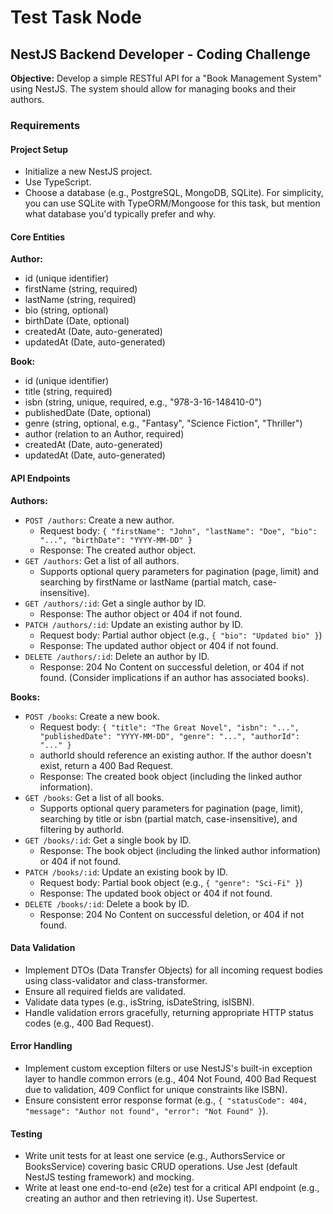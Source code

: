 # Test Task Node

## NestJS Backend Developer - Coding Challenge

**Objective:** Develop a simple RESTful API for a "Book Management System" using NestJS. The system should allow for managing books and their authors.

### Requirements

#### Project Setup
- Initialize a new NestJS project.
- Use TypeScript.
- Choose a database (e.g., PostgreSQL, MongoDB, SQLite). For simplicity, you can use SQLite with TypeORM/Mongoose for this task, but mention what database you'd typically prefer and why.

#### Core Entities

**Author:**
- id (unique identifier)
- firstName (string, required)
- lastName (string, required)
- bio (string, optional)
- birthDate (Date, optional)
- createdAt (Date, auto-generated)
- updatedAt (Date, auto-generated)

**Book:**
- id (unique identifier)
- title (string, required)
- isbn (string, unique, required, e.g., "978-3-16-148410-0")
- publishedDate (Date, optional)
- genre (string, optional, e.g., "Fantasy", "Science Fiction", "Thriller")
- author (relation to an Author, required)
- createdAt (Date, auto-generated)
- updatedAt (Date, auto-generated)

#### API Endpoints

**Authors:**
- `POST /authors`: Create a new author.
  - Request body: `{ "firstName": "John", "lastName": "Doe", "bio": "...", "birthDate": "YYYY-MM-DD" }`
  - Response: The created author object.
- `GET /authors`: Get a list of all authors.
  - Supports optional query parameters for pagination (page, limit) and searching by firstName or lastName (partial match, case-insensitive).
- `GET /authors/:id`: Get a single author by ID.
  - Response: The author object or 404 if not found.
- `PATCH /authors/:id`: Update an existing author by ID.
  - Request body: Partial author object (e.g., `{ "bio": "Updated bio" }`)
  - Response: The updated author object or 404 if not found.
- `DELETE /authors/:id`: Delete an author by ID.
  - Response: 204 No Content on successful deletion, or 404 if not found. (Consider implications if an author has associated books).

**Books:**
- `POST /books`: Create a new book.
  - Request body: `{ "title": "The Great Novel", "isbn": "...", "publishedDate": "YYYY-MM-DD", "genre": "...", "authorId": "..." }`
  - authorId should reference an existing author. If the author doesn't exist, return a 400 Bad Request.
  - Response: The created book object (including the linked author information).
- `GET /books`: Get a list of all books.
  - Supports optional query parameters for pagination (page, limit), searching by title or isbn (partial match, case-insensitive), and filtering by authorId.
- `GET /books/:id`: Get a single book by ID.
  - Response: The book object (including the linked author information) or 404 if not found.
- `PATCH /books/:id`: Update an existing book by ID.
  - Request body: Partial book object (e.g., `{ "genre": "Sci-Fi" }`)
  - Response: The updated book object or 404 if not found.
- `DELETE /books/:id`: Delete a book by ID.
  - Response: 204 No Content on successful deletion, or 404 if not found.

#### Data Validation
- Implement DTOs (Data Transfer Objects) for all incoming request bodies using class-validator and class-transformer.
- Ensure all required fields are validated.
- Validate data types (e.g., isString, isDateString, isISBN).
- Handle validation errors gracefully, returning appropriate HTTP status codes (e.g., 400 Bad Request).

#### Error Handling
- Implement custom exception filters or use NestJS's built-in exception layer to handle common errors (e.g., 404 Not Found, 400 Bad Request due to validation, 409 Conflict for unique constraints like ISBN).
- Ensure consistent error response format (e.g., `{ "statusCode": 404, "message": "Author not found", "error": "Not Found" }`).

#### Testing
- Write unit tests for at least one service (e.g., AuthorsService or BooksService) covering basic CRUD operations. Use Jest (default NestJS testing framework) and mocking.
- Write at least one end-to-end (e2e) test for a critical API endpoint (e.g., creating an author and then retrieving it). Use Supertest.
